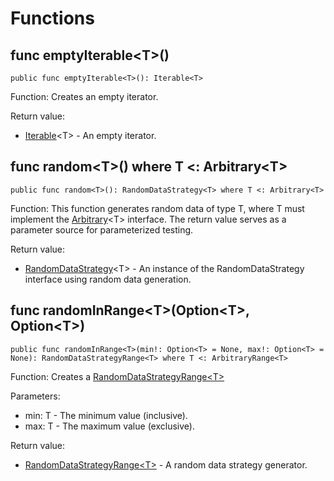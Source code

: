 # Functions

## func emptyIterable\<T>()

```cangjie
public func emptyIterable<T>(): Iterable<T>
```

Function: Creates an empty iterator.

Return value:

- [Iterable](../../core/core_package_api/core_package_interfaces.md#interface-iterablee)\<T> - An empty iterator.

## func random\<T>() where T <: Arbitrary\<T>

```cangjie
public func random<T>(): RandomDataStrategy<T> where T <: Arbitrary<T>
```

Function: This function generates random data of type T, where T must implement the [Arbitrary](./unittest_prop_test_package_interfaces.md#interface-arbitrary)\<T> interface. The return value serves as a parameter source for parameterized testing.

Return value:

- [RandomDataStrategy](../../unittest/unittest_package_api/unittest_package_classes.md#class-randomdatastrategyt)\<T> - An instance of the RandomDataStrategy interface using random data generation.

## func randomInRange\<T>(Option\<T>, Option\<T>)

```cangjie
public func randomInRange<T>(min!: Option<T> = None, max!: Option<T> = None): RandomDataStrategyRange<T> where T <: ArbitraryRange<T>
```

Function: Creates a [RandomDataStrategyRange\<T>](../unittest_prop_test_package_api/unittest_prop_test_package_classes.md#class-randomdatastrategyranget)

Parameters:

- min: T - The minimum value (inclusive).
- max: T - The maximum value (exclusive).

Return value:

- [RandomDataStrategyRange\<T>](../unittest_prop_test_package_api/unittest_prop_test_package_classes.md#class-randomdatastrategyranget) - A random data strategy generator.